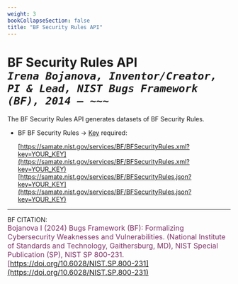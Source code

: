 ```yaml
---
weight: 3
bookCollapseSection: false
title: "BF Security Rules API"
---
```


<!-- Google tag (gtag.js) -->
<script async src="https://www.googletagmanager.com/gtag/js?id=G-PJ364XPP9F"></script>
<script>
  window.dataLayer = window.dataLayer || [];
  function gtag(){dataLayer.push(arguments);}
  gtag('js', new Date());

  gtag('config', 'G-PJ364XPP9F');
</script>

# BF Security Rules API <br/> _`Irena Bojanova, Inventor/Creator, PI & Lead, NIST Bugs Framework (BF), 2014 – ~~~`_

The BF Security Rules API generates datasets of BF Security Rules.

- BF BF Security Rules &rarr; [Key](https://forms.gle/SRZyva5Vn1i4dQQ2A) required:

  [https://samate.nist.gov/services/BF/BFSecurityRules.xml?key=YOUR_KEY](https://samate.nist.gov/services/BF/BFSecurityRules.xml?key=YOUR_KEY)<br/>
  [https://samate.nist.gov/services/BF/BFSecurityRules.json?key=YOUR_KEY](https://samate.nist.gov/services/BF/BFSecurityRules.json?key=YOUR_KEY)

_________________________________

BF CITATION: <br/>
<l style="font-size: 16px; color: #7D3368"> Bojanova I (2024) Bugs Framework (BF): Formalizing Cybersecurity Weaknesses and Vulnerabilities. (National Institute of Standards and Technology, Gaithersburg, MD), NIST Special Publication (SP), NIST SP 800-231. [https://doi.org/10.6028/NIST.SP.800-231](https://doi.org/10.6028/NIST.SP.800-231)</l>  <br/>